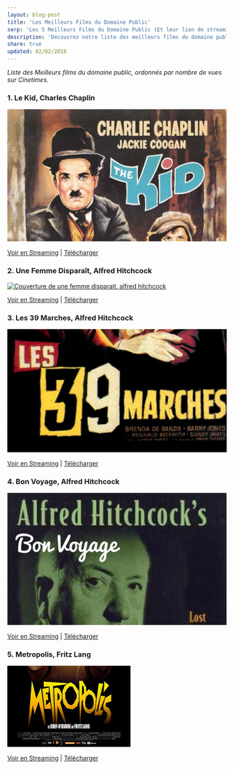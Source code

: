 ```yaml
---
layout: blog-post
title: 'Les Meilleurs Films du Domaine Public'
serp: 'Les 5 Meilleurs Films du Domaine Public (Et leur lien de streaming)'
description: 'Découvrez notre liste des meilleurs films du domaine public, que vous pourrez voir en streaming ou télécharger gratuitement.'
share: true
updated: 02/02/2018
---
```


*Liste des Meilleurs films du domaine public, ordonnés par nombre de vues sur Cinetimes.* 
###  **1.** Le Kid, Charles Chaplin
<a class="d-flex" href="http://cinetimes.org/the-kid-charlie-chaplin-francais/" ><img src="/img/poster_theKid.jpg" alt="Couverture de charles chaplin, the kid" title="Meilleurs Films du Domaine Public" class="mw-100 mr-md-5 mx-xs-0" ></a>

[Voir en Streaming](http://cinetimes.org/the-kid-charlie-chaplin-francais/) | [Télécharger](#)

### **2.** Une Femme Disparaît, Alfred Hitchcock
<a class="d-flex" href="http://cinetimes.org/une-femme-disparait/" ><img src="/img/poster_une_femme_disparait.jpg" alt="Couverture de une femme disparait, alfred hitchcock" title="Meilleurs Films du Domaine Public" class="mw-100 mr-md-5 mx-xs-0" ></a>

[Voir en Streaming](http://cinetimes.org/une-femme-disparait/) | [Télécharger](#)

### **3.** Les 39 Marches, Alfred Hitchcock
<a class="d-flex" href="http://cinetimes.org/les-39-marches/" ><img src="/img/poster_39marches.jpg" alt="Couverture des 39 Marches, alfred hitchcock" title="Meilleurs Films du Domaine Public" class="mw-100 mr-md-5 mx-xs-0" ></a>

[Voir en Streaming](http://cinetimes.org/les-39-marches/) | [Télécharger](#)

### **4.** Bon Voyage, Alfred Hitchcock
<a class="d-flex" href="http://cinetimes.org/bon-voyage-alfred-hitchcock/" ><img src="/img/poster_bonVoyage.jpg" alt="Couverture de bon voyage, alfred hitchcock" title="Meilleurs Films du Domaine Public" class="mw-100 mr-md-5 mx-xs-0" ></a>

[Voir en Streaming](http://cinetimes.org/bon-voyage-alfred-hitchcock/) | [Télécharger](#)

### **5.** Metropolis, Fritz Lang
<a class="d-flex" href="http://cinetimes.org/metropolis-fritz-lang/" ><img src="/img/poster_metropolis.png" alt="Couverture de Metropolis, Fritz Lang" title="Meilleurs Films du Domaine Public" class="w-100 mr-md-5 mx-xs-0" ></a>

[Voir en Streaming](http://cinetimes.org/metropolis-fritz-lang/) | [Télécharger](#)


<!-- Vous connaissez d'autres films du domaine public qui ne sont pas sur la liste? Laissez un commentaire ou modifiez la page a l'aide de l'icône à droite du titre. -->

<!-- A voir aussi: 
- [Les Meilleurs Dessins Animés du Domaine Public](#)
- [Liste des Films Du Domaine Public](#)
- [X Documentaires Tombés dans le Domaine Public (À Voir Absolument)](#)
 -->

<!-- #### Le Voyage dans la lune, Georges Méliès

#### L'homme de la Rue, Frank Capra

#### La fille du Docteur Jekyll - Edgar G. Ulmer

#### Le Carnaval des âmes (Carnival of Souls) - Herk Harvey

#### Cyrano de Bergerac - Michael Gordon

#### Faust, une légende allemande - Friedrich Wilhelm Murnau -->